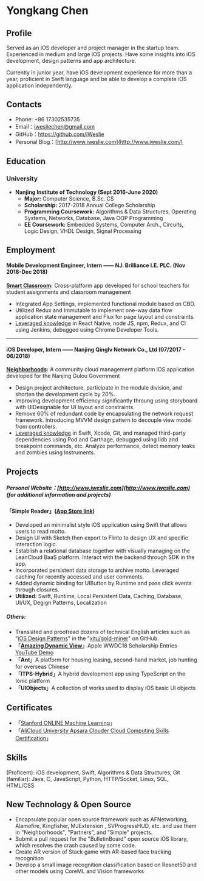 # Yongkang Chen

## Profile

Served as an iOS developer and project manager in the startup team. Experienced in medium and large iOS projects. Have some insights into iOS development, design patterns and app architecture.

Currently in junior year, have iOS development experience for more than a year, proficient in Swift language and be able to develop a complete iOS application independently.

## Contacts

- Phone: +86 17302535735
- Email：[iwesliechen@gmail.com](mailto:iwesliechen@gmail.com)
- GitHub：<https://github.com/iWeslie>
- Personal Blog：[http://www.iweslie.com](http://www.iweslie.com/)

## Education

### University

- **Nanjing Institute of Technology (Sept 2016-June 2020)**
  - **Major:** Computer Science, B.Sc. CS
  - **Scholarship:** 2017-2018 Annual College Scholarship
  - **Programming Coursework:** Algorithms & Data Structures, Operating Systems, Networks, Database, Java OOP Programming
  - **EE Coursework:** Embedded Systems, Computer Arch., Circuits, Logic Design, VHDL Design, Signal Processing

## Employment

#### Mobile Development Engineer, Intern —— NJ. Brilliance I.E. PLC. (Nov 2018-Dec 2018)

**[Smart Classroom](https://www.yice365.com/indexWeb.html):** Cross-platform app developed for school teachers for student assignments and classroom management 

- Integrated App Settings, implemented functional module based on CBD.
- Utilized Redux and Immutable to implement one-way data flow application state management and Flux for page layout and constraints.
- <u>Leveraged knowledge</u> in React Native, node JS, npm, Redux, and CI using Jenkins, debugged using Chrome Developer Tools.

------

#### iOS Developer, Intern —— Nanjing Qinglv Network Co., Ltd (07/2017 - 06/2018)

**[Neighborhoods](https://itunes.apple.com/cn/app/%E9%82%BB%E9%87%8C%E5%B8%AE-%E7%A4%BE%E5%8C%BA%E4%BA%91%E6%B2%BB%E7%90%86%E5%B9%B3%E5%8F%B0/id1316363309?l=en&mt=8):** A community cloud management platform iOS application developed for the Nanjing Gulou Government

- Design project architecture, participate in the module division, and shorten the development cycle by 20%.
- Improving development efficiency significantly throung using storyboard with UIDesignable for UI layout and constraints.
- Remove 60% of redundant code by encapsulating the network request framework. Introducing MVVM design pattern to decouple view model from controllers.
- <u>Leveraged knowledge</u> in Swift, Xcode, Git, and managed third-party dependencies using Pod and Carthage, debugged using lldb and breakpoint commands, etc. Analyze performance, detect memory leaks and zombies using Instruments.

## Projects

##### Personal Website：[http://www.iweslie.com](http://www.iweslie.com) (for additional information and projects)

#### 「**Simple Reader**」([App Store link]( <https://itunes.apple.com/cn/app/simplereader/id1442458071?l=en&mt=8>))

- Developed an minimalist style iOS application using Swift that allows users to read motto.
- Design UI with Sketch then export to Flinto to design UX and specific interaction logic.
- Establish a relational database together with visually managing on the LeanCloud BaaS platform. Interact with the backend through SDK in the app.
- Incorporated persistent data storage to archive motto. Leveraged caching for recently accessed and user comments.
- Added dynamic binding for UIButton by Runtime and pass click events through closures.
- **Utilized:** Swift, Runtime, Local Persistent Data, Caching, Database, UI/UX, Degign Patterns, Localization

##### Others:

- Translated and proofread dozens of technical English articles such as "[iOS Design Patterns](https://juejin.im/user/5bc836776fb9a05d1478541e/posts)" in the "[xitu/gold-miner](https://github.com/xitu/gold-miner)" on GitHub.
- 「[**Amazing Dynamic View**](https://github.com/iWeslie/WWDC18)」Apple WWDC18 Scholarship Entries [YouTube Demo](https://youtu.be/nokdtApjAsg)
- 「**Ant**」A platform for housing leasing, second-hand market, job hunting for overseas Chinese
- 「**ITPS-Hybrid**」A hybrid development app using TypeScript on the Ionic platform
- 「**UlObjects**」A collection of works used to display iOS basic UI objects

## Certificates

- 「[Stanford ONLINE Machine Learning](http://iweslie.com/ML%20certification.pdf)」
- 「[AliCloud University Apsara Clouder Cloud Computing Skills Certification](http://iweslie.com/ali_cloud_certificate.jpg)」

## Skills

(Proficent): iOS development, Swift, Algorithms & Data Structures, Git
(familiar):  Java, C, JavaScript, Python, HTTP/Socket, Linux, SQL, HTML/CSS

## New Technology & Open Source

- Encapsulate popular open source framework such as AFNetworking, Alamofire, Kingfisher, MJExtension , SVProgressHUD, etc. and use them in "Neighborhoods", "Partners", and "Simple" projects. 
- Submit a pull request for the "BulletinBoard" open source iOS library, which resolves the crash caused by some code.
- Create AR version of Stack game with AR-based face tracking recognition
- Develop a small image recognition classification based on Resnet50 and other models using CoreML and Vision frameworks
